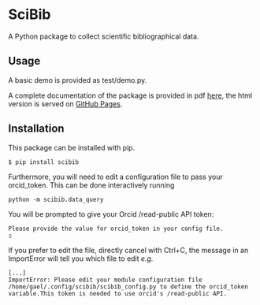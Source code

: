 # SciBib

A Python package to collect scientific bibliographical data.

## Usage
A basic demo is provided as test/demo.py.


A complete documentation of the package is provided in pdf 
[here](https://github.com/completementgaga/npGUI/blob/master/sphinx/build/latex/npgui.pdf),
 the html version is served on 
[GitHub Pages](https://completementgaga.github.io/SciBib/).

## Installation

This package can be installed with pip.

```
$ pip install scibib
```

Furthermore, you will need to edit a configuration file to pass your orcid_token.
This can be done interactively running
```
python -m scibib.data_query
```
You will be prompted to give your Orcid /read-public API token:
```
Please provide the value for orcid_token in your config file.
▯
```

If you prefer to edit the file, directly cancel with Ctrl+C, the message in
an ImportError will tell you which file to edit *e.g.*
```
[...]
ImportError: Please edit your module configuration file /home/gael/.config/scibib/scibib_config.py to define the orcid_token variable.This token is needed to use orcid's /read-public API.
```